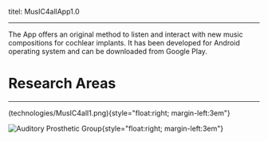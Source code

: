 titel: MusIC4allApp1.0

---

The App offers an original method to listen and interact with new music compositions for cochlear implants. It has been developed for Android operating system and  can be downloaded from Google Play.



# Research Areas #

----------
(technologies/MusIC4all1.png){style="float:right; margin-left:3em"}

![Auditory Prosthetic Group](technologies/MusIC4all.png){style="float:right; margin-left:3em"}
